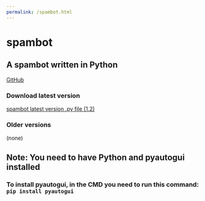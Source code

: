 ```yaml
---
permalink: /spambot.html
---
```

# spambot
## A spambot written in Python

[GitHub](https://github.com/GPGamer98/spambot)
### Download latest version
[spambot latest version .py file (1.2)](https://github.com/GPGamer98/spambot/releases/tag/v1.2)
### Older versions
(none)

## Note: You need to have Python and pyautogui installed
### To install pyautogui, in the CMD you need to run this command: `pip install pyautogui`

